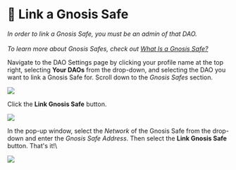 # 💸 Link a Gnosis Safe

_In order to link a Gnosis Safe, you must be an admin of that DAO._\
\
_To learn more about Gnosis Safes, check out_  [_What Is a Gnosis Safe?_](https://help.tally.xyz/article/42-what-is-a-gnosis-safe)

Navigate to the DAO Settings page by clicking your profile name at the top right, selecting **Your DAOs** from the drop-down, and selecting the DAO you want to link a Gnosis Safe for. Scroll down to the _Gnosis Safes_ section.

![](https://p434.p1.n0.cdn.getcloudapp.com/items/NQujkXL1/5a09c0fe-a932-443a-b332-3eabbd95355e.jpg?v=5124929cc587c7cd6c41fe81fca52499)

Click the **Link Gnosis Safe** button.

![](https://p434.p1.n0.cdn.getcloudapp.com/items/NQujkm6R/e70a7af7-2d5c-4c08-970a-d5141b06334d.jpg?v=33d8466ca717ac7a55b19fe13308d331)

In the pop-up window, select the _Network_ of the Gnosis Safe from the drop-down and enter the _Gnosis Safe Address_. Then select the **Link Gnosis Safe** button. That's it!\


![](https://p434.p1.n0.cdn.getcloudapp.com/items/E0uZ5vPz/78a794f7-ee28-4db2-9707-693fd2b0f025.jpg?v=45785a3e13e2fe1ad142d896c53c529d)
